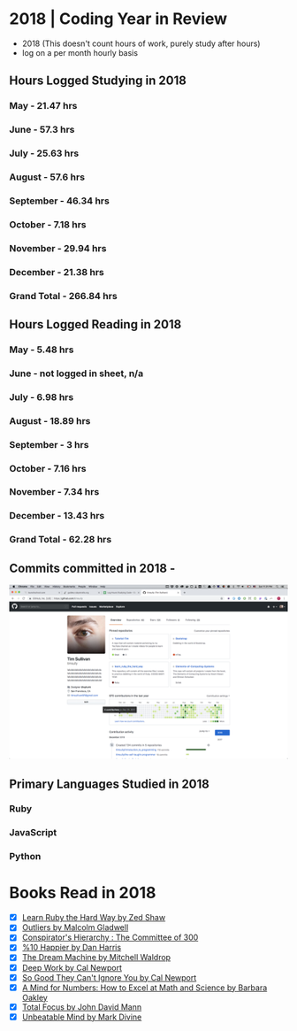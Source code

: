 # 2018 | Coding Year in Review

* 2018 (This doesn't count hours of work, purely study after hours)
* log on a per month hourly basis

## Hours Logged Studying in 2018
### May - 21.47 hrs
### June - 57.3 hrs
### July - 25.63 hrs
### August - 57.6 hrs
### September - 46.34 hrs
### October - 7.18 hrs
### November - 29.94 hrs
### December - 21.38 hrs
### Grand Total - 266.84 hrs

## Hours Logged Reading in 2018 
### May - 5.48 hrs
### June - not logged in sheet, n/a
### July - 6.98 hrs
### August - 18.89 hrs
### September - 3 hrs
### October - 7.16 hrs
### November - 7.34 hrs
### December - 13.43 hrs
### Grand Total - 62.28 hrs


## Commits committed in 2018 -
![alt text](https://github.com/timsully/archive/blob/master/imgs/2018-github-profile.png "Github Profile")

## Primary Languages Studied in 2018
### Ruby
### JavaScript
### Python

# Books Read in 2018
- [x] [Learn Ruby the Hard Way by Zed Shaw](https://learnrubythehardway.org/book/)
- [x] [Outliers by Malcolm Gladwell](https://www.amazon.com/Outliers-Story-Success-Malcolm-Gladwell/dp/0316017930)
- [x] [Conspirator's Hierarchy : The Committee of 300](https://www.amazon.com/Conspirators-Hierarchy-Committee-John-Coleman/dp/0922356572/ref=sr_1_1?s=books&ie=UTF8&qid=1546216473&sr=1-1&keywords=committee+of+300)
- [x] [%10 Happier by Dan Harris](https://www.amazon.com/10-Happier-Self-Help-Actually-Works/dp/0062265431/ref=sr_1_1)
- [x] [The Dream Machine by Mitchell Waldrop](https://www.amazon.com/Dream-Machine-Licklider-Revolution-Computing/dp/0670899763/ref=sr_1_5?s=books&ie=UTF8&qid=1546216715&sr=1-5&keywords=the+dream+machine)
- [x] [Deep Work by Cal Newport](https://www.amazon.com/Deep-Work-Focused-Success-Distracted/dp/1455586692/ref=sr_1_4?s=books&ie=UTF8&qid=1546216749&sr=1-4&keywords=deep+work)
- [x] [So Good They Can't Ignore You by Cal Newport](https://www.amazon.com/Good-They-Cant-Ignore-You/dp/1455509124/ref=pd_sim_14_1?_encoding=UTF8&pd_rd_i=1455509124&pd_rd_r=7e9667e6-0c94-11e9-b40e-45b207f2ee03&pd_rd_w=5Ya7e&pd_rd_wg=Qw7Q1&pf_rd_p=18bb0b78-4200-49b9-ac91-f141d61a1780&pf_rd_r=VVFP1PTS06HZVQBC7Q7T&psc=1&refRID=VVFP1PTS06HZVQBC7Q7T)
- [x] [A Mind for Numbers: How to Excel at Math and Science by Barbara Oakley](https://www.amazon.com/Mind-Numbers-Science-Flunked-Algebra/dp/039916524X/ref=sr_1_3?s=books&ie=UTF8&qid=1546216780&sr=1-3&keywords=a+mind+for+math+and+numbers)
- [x] [Total Focus by John David Mann](https://www.amazon.com/Total-Focus-Better-Decisions-Pressure/dp/0735214514/ref=sr_1_1?ie=UTF8&qid=1546216815&sr=8-1&keywords=total+focus)
- [x] [Unbeatable Mind by Mark Divine](https://www.amazon.com/Unbeatable-Mind-Resiliency-Toughness-Succeed/dp/1508730512/ref=sr_1_2?ie=UTF8&qid=1546216860&sr=8-2&keywords=unbeatable+mind)